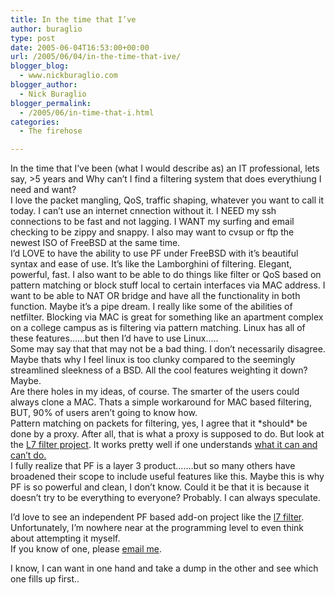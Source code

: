 ```yaml
---
title: In the time that I’ve
author: buraglio
type: post
date: 2005-06-04T16:53:00+00:00
url: /2005/06/04/in-the-time-that-ive/
blogger_blog:
  - www.nickburaglio.com
blogger_author:
  - Nick Buraglio
blogger_permalink:
  - /2005/06/in-time-that-i.html
categories:
  - The firehose

---
```

<div>
</div>

In the time that I&#8217;ve been (what I would describe as) an IT professional, lets say, >5 years and Why can&#8217;t I find a filtering system that does everythiung I need and want?  
I love the packet mangling, QoS, traffic shaping, whatever you want to call it today. I can&#8217;t use an internet cnnection without it. I NEED my ssh connections to be fast and not lagging. I WANT my surfing and email checking to be zippy and snappy. I also may want to cvsup or ftp the newest ISO of FreeBSD at the same time.  
I&#8217;d LOVE to have the ability to use PF under FreeBSD with it&#8217;s beautiful syntax and ease of use. It&#8217;s like the Lamborghini of filtering. Elegant, powerful, fast. I also want to be able to do things like filter or QoS based on pattern matching or block stuff local to certain interfaces via MAC address. I want to be able to NAT OR bridge and have all the functionality in both function. Maybe it&#8217;s a pipe dream. I really like some of the abilities of netfilter. Blocking via MAC is great for something like an apartment complex on a college campus as is filtering via pattern matching. Linux has all of these features&#8230;&#8230;but then I&#8217;d have to use Linux&#8230;..  
Some may say that that may not be a bad thing. I don&#8217;t necessarily disagree.  
Maybe thats why I feel linux is too clunky compared to the seemingly streamlined sleekness of a BSD. All the cool features weighting it down? Maybe.  
Are there holes in my ideas, of course. The smarter of the users could always clone a MAC. Thats a simple workaround for MAC based filtering, BUT, 90% of users aren&#8217;t going to know how.  
Pattern matching on packets for filtering, yes, I agree that it \*should\* be done by a proxy. After all, that is what a proxy is supposed to do. But look at the  [L7 filter project][1]. It works pretty well if one understands [what it can and can&#8217;t do.][2]   
I fully realize that PF is a layer 3 product&#8230;&#8230;.but so many others have broadened their scope to include useful features like this. Maybe this is why PF is so powerful and clean, I don&#8217;t know. Could it be that it is because it doesn&#8217;t try to be everything to everyone? Probably. I can always speculate.

I&#8217;d love to see an independent PF based add-on project like the [l7 filter][1]. Unfortunately, I&#8217;m nowhere near at the programming level to even think about attempting it myself.  
If you know of one, please [email me][3].

I know, I can want in one hand and take a dump in the other and see which one fills up first..

<div>
</div>

 [1]: http://l7-filter.sourceforge.net/
 [2]: http://l7-filter.sourceforge.net/L7-HOWTO-Netfilter#Intro
 [3]: mailto:nick+blog@buraglio.com?subject=Regarding%20your%20blog%20post%20on%20L7%20PF%20and%20MAC%20filtering